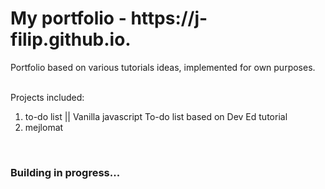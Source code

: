 <h1>My portfolio - https://j-filip.github.io. </h1>
 <p> Portfolio based on various tutorials ideas, implemented for own purposes. </p>

<br>
Projects included:
<ol>
 <li>to-do list || Vanilla javascript To-do list based on Dev Ed tutorial
 <li>mejlomat
 </ol>

<br>
 <h3> Building in progress...</h3>
<br>
